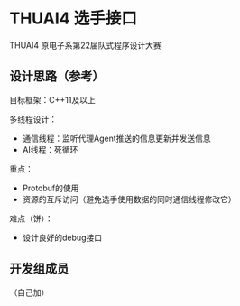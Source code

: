 # THUAI4 选手接口

THUAI4 原电子系第22届队式程序设计大赛

## 设计思路（参考）

目标框架：C++11及以上

多线程设计：

- 通信线程：监听代理Agent推送的信息更新并发送信息
- AI线程：死循环

重点：

- Protobuf的使用
- 资源的互斥访问（避免选手使用数据的同时通信线程修改它）

难点（饼）：

- 设计良好的debug接口

## 开发组成员

（自己加）
